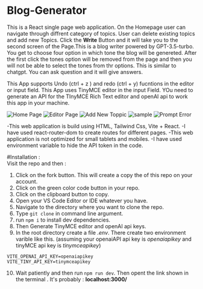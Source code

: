 # Blog-Generator 
This is a React single page web application. On the Homepage user can navigate through diffrent category of topics. User can delete existing topics and add new Topics. Click the **Write** Button and it will take you to the second screen of the Page.This is a blog writer powered by GPT-3.5-turbo. You get to choose four option in which tone the blog will be genereted. After the first click the tones option will be removed from the page and then you will not be able to select the tones from thr options. This is similar to chatgpt. You can ask question and it will give answers.   


This App supports Undo (ctrl + z ) and redo (ctrl + y) fucntions in the editor or input field. 
This App uses TinyMCE editor in the input Field. YOu need to generate an API for the TInyMCE Rich Text editor and openAI api to work this app in your machine.   

![Home Page](https://github.com/bishalkar10/Blog-Generator/assets/112653391/a6d22b9b-ae80-4a57-af6c-dfce407b9b98)
 ![Editor Page](https://github.com/bishalkar10/Blog-Generator/assets/112653391/21f2d51c-909c-468e-9697-dea05f6682a5)
![Add New Toppic](https://github.com/bishalkar10/Blog-Generator/assets/112653391/1f199bd2-e368-4614-a869-0d9faf4ab0df)
![sample](https://github.com/bishalkar10/Blog-Generator/assets/112653391/844cda12-ab08-42b8-a86c-454b580de75e)
![Prompt Error](https://github.com/bishalkar10/Blog-Generator/assets/112653391/419e0794-2088-49ca-bcb6-b10d66565fc9)


-This web application is build using HTML, Tailwind Css, Vite + React.
-I have used react-router-dom to create routes for different pages.
-This web application is not optimized for small tablets and mobiles.
-I have used environment variable to hide the API token in the code. 

#Installation :    
Visit the repo and then :

1. Click on the fork button. This will create a copy the of this repo on your account.
2. Click on the green color code button in your repo.
3. Click on the clipboard button to copy.
4. Open your VS Code Editor or IDE whatever you have.
5. Navigate to the directory where you want to clone the repo.
6. Type `git clone` in command line argument.
7. run `npm i` to install dev dependencies.  
8. Then Generate TinyMCE editor and openAI api keys. 
9. In the root directory create a file *.env*. There create two environment varible like this. (assuming your openaiAPI api key is *openaiapikey* and tinyMCE api key is *tinymceapikey*)
```
VITE_OPENAI_API_KEY=openaiapikey 
VITE_TINY_API_KEY=tinymceapikey
```
10. Wait patiently and then run `npm run dev`. Then opent the link shown in the terminal . It's probably : **localhost:3000/**
